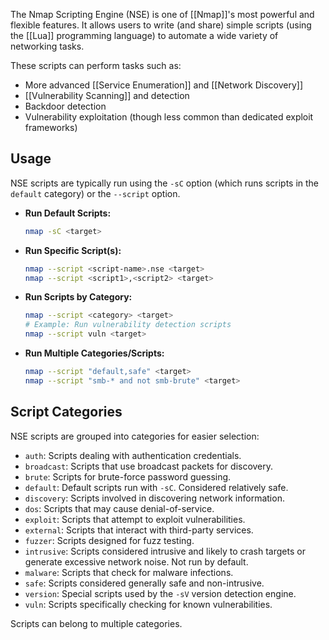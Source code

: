 The Nmap Scripting Engine (NSE) is one of [[Nmap]]'s most powerful and flexible features. It allows users to write (and share) simple scripts (using the [[Lua]] programming language) to automate a wide variety of networking tasks.

These scripts can perform tasks such as:

*   More advanced [[Service Enumeration]] and [[Network Discovery]]
*   [[Vulnerability Scanning]] and detection
*   Backdoor detection
*   Vulnerability exploitation (though less common than dedicated exploit frameworks)

## Usage

NSE scripts are typically run using the `-sC` option (which runs scripts in the `default` category) or the `--script` option.

*   **Run Default Scripts:**
    ```bash
    nmap -sC <target>
    ```
*   **Run Specific Script(s):**
    ```bash
    nmap --script <script-name>.nse <target>
    nmap --script <script1>,<script2> <target> 
    ```
*   **Run Scripts by Category:**
    ```bash
    nmap --script <category> <target>
    # Example: Run vulnerability detection scripts
    nmap --script vuln <target>
    ```
*   **Run Multiple Categories/Scripts:**
    ```bash
    nmap --script "default,safe" <target>
    nmap --script "smb-* and not smb-brute" <target>
    ```

## Script Categories

NSE scripts are grouped into categories for easier selection:

*   `auth`: Scripts dealing with authentication credentials.
*   `broadcast`: Scripts that use broadcast packets for discovery.
*   `brute`: Scripts for brute-force password guessing.
*   `default`: Default scripts run with `-sC`. Considered relatively safe.
*   `discovery`: Scripts involved in discovering network information.
*   `dos`: Scripts that may cause denial-of-service.
*   `exploit`: Scripts that attempt to exploit vulnerabilities.
*   `external`: Scripts that interact with third-party services.
*   `fuzzer`: Scripts designed for fuzz testing.
*   `intrusive`: Scripts considered intrusive and likely to crash targets or generate excessive network noise. Not run by default.
*   `malware`: Scripts that check for malware infections.
*   `safe`: Scripts considered generally safe and non-intrusive.
*   `version`: Special scripts used by the `-sV` version detection engine.
*   `vuln`: Scripts specifically checking for known vulnerabilities.

Scripts can belong to multiple categories. 
